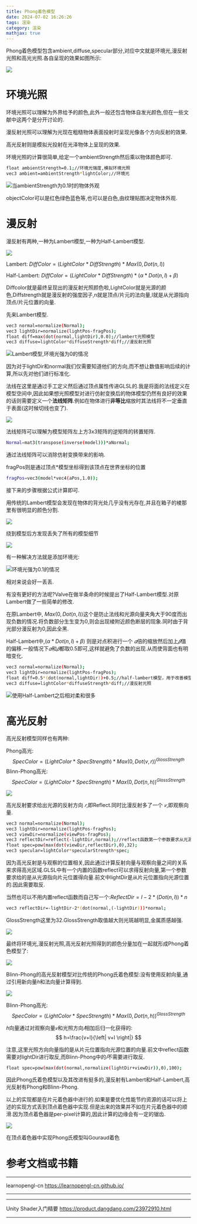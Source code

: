 ```yaml
---
title: Phong着色模型
date: 2024-07-02 16:26:26
tags: 渲染
category: 渲染
mathjax: true
---
```


Phong着色模型包含ambient,diffuse,specular部分,对应中文就是环境光,漫反射光照和高光光照.各自呈现的效果如图所示:

![](image.png)

<!-- more -->

# 环境光照

环境光照可以理解为外界给予的颜色,此外一般还包含物体自发光颜色,但在一些文献中这两个是分开讨论的.

漫反射光照可以理解为光现在粗糙物体表面投射时呈现光像各个方向反射的效果.

高光反射则是模拟光投射在光泽物体上呈现的效果.

环境光照的计算很简单,给定一个ambientStrength然后乘以物体颜色即可.

```sh
float ambientStrength=0.1;//环境光强度,模拟环境光照
vec3 ambient=ambientStrength*lightColor;//环境光
```

![当ambientStrength为0.1时的物体外观](image-1.png)


objectColor可以是红色绿色蓝色等,也可以是白色,由纹理贴图决定物体外观.

# 漫反射

漫反射有两种,一种为Lambert模型,一种为Half-Lambert模型.

![](image-2.png)

Lambert: $DiffColor=(LightColor*DiffStrength)*Max(0,Dot(n,l))$

Half-Lambert: $DiffColor=(LightColor*DiffStrength)*(\alpha*Dot(n,l)+\beta)$

Diffcolor就是最终呈现出的漫反射光照颜色啦,LightColor就是光源的颜色,Diffstrength就是漫反射的强度因子,n就是顶点/片元的法向量,l就是从光源指向顶点/片元位置的向量.

先来Lambert模型.

```sh
vec3 normal=normalize(Normal);
vec3 lightDir=normalize(lightPos-fragPos);
float diff=max(dot(normal,lightDir),0.0);//lambert光照模型
vec3 diffuse=lightColor*diffuseStrength*diff;//漫反射光照
```

![Lambert模型,环境光强为0的情况](image-3.png)

因为对于lightDir和normal我们仅需要知道他们的方向,而不想让数值影响后续的计算,所以先对他们进行标准化.

法线在这里是通过手工定义然后通过顶点属性传进GLSL的.我是将面的法线定义在模型空间中,因此如果想光照模型对进行仿射变换后的物体模型仍然有良好的效果的话则需要定义一个**法线矩阵**.例如在物体进行**非等比**缩放时其法线将不一定垂直于表面(这时候切线也变了).

![](image-4.png)

法线矩阵可以理解为模型矩阵左上方3x3矩阵的逆矩阵的转置矩阵.

```sh
Normal=mat3(transpose(inverse(model)))*aNormal;
```
通过法线矩阵可以消除仿射变换带来的影响.


fragPos则是通过顶点*模型坐标得到该顶点在世界坐标的位置
```sh
fragPos=vec3(model*vec4(aPos,1.0));
```
接下来的步骤根据公式计算即可.

用传统的Lambert模型会发现在物体的背光处几乎没有光存在,并且在箱子的棱那里有很明显的颜色分割.

![](image-5.png)

绕到模型后方发现丢失了所有的模型细节

![](image-6.png)

有一种解决方法就是添加环境光:

![环境光强为0.1的情况](image-7.png)

相对来说会好一丢丢.

有没有更好的方法呢?Valve在做半条命的时候提出了Half-Lambert模型.对原Lambert做了一些简单的修改.

在原Lambert中, $Max(0,Dot(n,l))$这个是防止法线和光源向量夹角大于90度而出现负数的情况.将负数部分生生变为0,则会出现棱附近颜色断层的现象.同时由于背光部分漫反射为0,因此全黑.

Half-Lambert中,$(\alpha*Dot(n,l)+\beta)$ 则是对点积进行一个 $𝛼$倍的缩放然后加上$𝛽$值的偏移.一般情况下$𝛼$和$𝛽$都取0.5即可,这样就避免了负数的出现.从而使背面也有明暗变化.

```sh
vec3 normal=normalize(Normal);
vec3 lightDir=normalize(lightPos-fragPos);
float diff=0.5*(dot(normal,lightDir))+0.5;//half-lambert模型，用于改善模型背光区域全黑的问题
vec3 diffuse=lightColor*diffuseStrength*diff;//漫反射光照
```

![使用Half-Lambert之后相对柔和很多](image-8.png)

# 高光反射

高光反射模型同样也有两种:

Phong高光: $$SpecColor=(LightColor*SpecStrength)*Max(0,Dot(v,r))^{GlossStrength}$$
Blinn-Phong高光: $$SpecColor=(LightColor*SpecStrength)*Max(0,Dot(n,h))^{GlossStrength}$$

![](image-9.png)

高光反射要求给出光源的反射方向 $𝑟$,即Reflect.同时比漫反射多了一个 $𝑣$,即观察向量.

```sh
vec3 normal=normalize(Normal);
vec3 lightDir=normalize(lightPos-fragPos);
vec3 viewDir=normalize(viewPos-fragPos);
vec3 reflectDir=reflect(-lightDir,normal);//reflect函数第一个参数要求从光源指向片元，因此需要取反，此处位计算反射向量
float spec=pow(max(dot(viewDir,reflectDir),0),32);
vec3 specular=lightColor*specularStrength*spec;
```

因为高光反射是与观察的位置相关,因此通过计算反射向量与观察向量之间的关系来求得高光区域.GLSL中有一个内置的函数reflect可以求得反射向量,第一个参数要求给的是从光源指向片元位置得向量.前文中lightDir是从片元位置指向光源位置的.因此需要取反.

当然也可以不用内置reflect函数而自己写一个:$ReflectDir=l-2*(Dot(n,l))*n$

```sh
vec3 reflectDir=-lightDir-2*(dot(normal,(-lightDir)))*normal;
```

GlossStrength这里为32.GlossStrength取值越大则光斑越明显,金属质感越强.

![](image-10.png)

最终将环境光,漫反射光照,高光反射光照得到的颜色分量加在一起就形成Phong着色模型了:

![](image-11.png)

Blinn-Phong的高光反射模型对比传统的Phong氏着色模型:没有使用反射向量,通过引用新向量$ℎ$和法向量计算得到.

![](image-12.png)

Blinn-Phong高光:
$$
SpecColor=(LightColor*SpecStrength)*Max(0,Dot(n,h))^{GlossStrength}
$$

$ℎ$向量通过对观察向量$𝑣$和光照方向$𝑙$相加后归一化获得的:
$$
h=\frac{v+l}{\left| v+l \right|}
$$

注意,这里光照方向向量指的是从片元位置指向光源位置的向量.前文中reflect函数需要对lightDir进行取反,而Blinn-Phong中的$𝑙$不需要进行取反.

```sh
float spec=pow(max(dot(normal,normalize(lightDir+viewDir)),0),100);
```

因此Phong氏着色模型以及其改进有挺多的,漫反射有Lambert和Half-Lambert,高光反射有Phong和Blinn-Phong.

以上的实现都是在片元着色器中进行的.如果是要优化性能节约资源的话可以将上述的实现方式丢到顶点着色器中实现.但是出来的效果并不如在片元着色器中的顺滑.因为顶点着色器是per-pixel计算的,因此计算的边缘会有一定的锯齿.

![](image-13.png)

在顶点着色器中实现Phong氏模型叫Gouraud着色

# 参考文档或书籍
---

learnopengl-cn
https://learnopengl-cn.github.io/

---

---

Unity Shader入门精要
https://product.dangdang.com/23972910.html

---